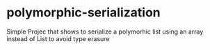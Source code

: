 # polymorphic-serialization
Simple Projec that shows to serialize a polymorhic list using an array instead of List to avoid type erasure
